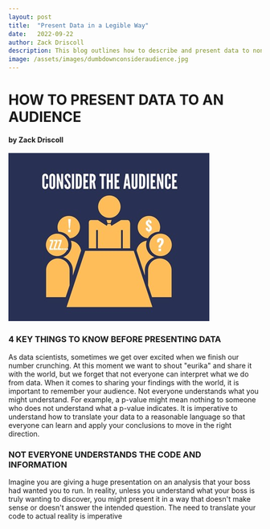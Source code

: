 ```yaml
---
layout: post
title:  "Present Data in a Legible Way"
date:   2022-09-22
author: Zack Driscoll
description: This blog outlines how to describe and present data to non-data scientists.
image: /assets/images/dumbdownconsideraudience.jpg
---
```


# HOW TO PRESENT DATA TO AN AUDIENCE
#### by Zack Driscoll

![Test Image](https://raw.githubusercontent.com/zadriscoll/stat386-projects/main/assets/images/dumbdownconsideraudience.jpg)

### 4 KEY THINGS TO KNOW BEFORE PRESENTING DATA
As data scientists, sometimes we get over excited when we finish our number crunching. At this moment we want to shout "eurika" and share it with the world, but we forget that not everyone can interpret what we do from data. When it comes to sharing your findings with the world, it is important to remember your audience. Not everyone understands what you might understand. For example, a p-value might mean nothing to someone who does not understand what a p-value indicates. It is imperative to understand how to translate your data to a reasonable language so that everyone can learn and apply your conclusions to move in the right direction. 
### NOT EVERYONE UNDERSTANDS THE CODE AND INFORMATION
Imagine you are giving a huge presentation on an analysis that your boss had wanted you to run. In reality, unless you understand what your boss is truly wanting to discover, you might present it in a way that doesn't make sense or doesn't answer the intended question. The need to translate your code to actual reality is imperative 
